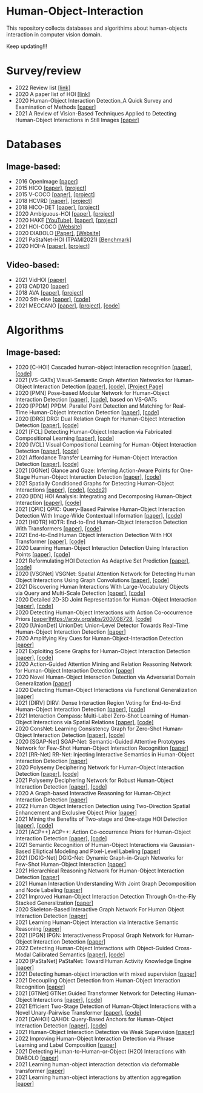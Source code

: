 # Human-Object-Interaction
This repository collects databases and algorithims about human-objects interaction in computer vision domain.

Keep updating!!!


# Survey/review

* 2022		Review list [[link]](https://github.com/DirtyHarryLYL/HOI-Learning-List)
* 2020		A paper list of HOI [[link]](https://github.com/chinancheng/awesome-human-object-interaction)
* 2020	Human-Object Interaction Detection_A Quick Survey and Examination of Methods	[[paper]](https://dl.acm.org/doi/abs/10.1145/3422852.3423481)
* 2021	A Review of Vision-Based Techniques Applied to Detecting Human-Object Interactions in Still Images	[[paper]](http://jcse.kiise.org/files/V15N1-02.pdf)

# Databases
## Image-based:
* 2016	OpenImage	[[paper]](https://arxiv.org/abs/1602.07332)
* 2015	HICO	[[paper]](http://www-personal.umich.edu/~ywchao/publications/chao_iccv2015.pdf), [[project]](http://www-personal.umich.edu/~ywchao/hico/)
* 2015	V-COCO	[[paper]](https://arxiv.org/pdf/1505.04474.pdf),	[[project]](https://github.com/s-gupta/v-coco)
* 2018	HCVRD	[[paper]](https://www.semanticscholar.org/paper/HCVRD%3A-A-Benchmark-for-Large-Scale-Human-Centered-Zhuang-Wu/c94f1aaf62f87d97dd579cb6451cb9149fb4967d?p2df),	[[project]](https://bitbucket.org/jingruixiaozhuang/hcvrd-a-benchmark-for-large-scale-human-centered-visual/src/master/)
* 2018	HICO-DET	[[paper]](http://www-personal.umich.edu/~ywchao/publications/chao_wacv2018.pdf),	[[project]](http://www-personal.umich.edu/~ywchao/hico/)
* 2020	Ambiguous-HOI	[[paper]](https://arxiv.org/pdf/2004.08154.pdf),	[[project]](https://github.com/DirtyHarryLYL/DJ-RN)
* 2020	HAKE  [[YouTube]](http://hake-mvig.cn/home/), [[paper]](https://arxiv.org/abs/2004.00945), [[project]](http://hake-mvig.cn/home/)
* 2021	HOI-COCO [[Website]](https://github.com/zhihou7/HOI-CL)
* 2020	DIABOLO [[Paper]](https://arxiv.org/pdf/2201.02396.pdf), [[Website]](https://kalisteo.cea.fr/)
* 2021	PaStaNet-HOI (TPAMI2021) [[Benchmark]](https://github.com/DirtyHarryLYL/Transferable-Interactiveness-Network/tree/master/PaStaNet-HOI_Benckmark)	
* 2020	HOI-A	[[paper]](https://arxiv.org/abs/1912.12898),	[[project]](https://arxiv.org/abs/1912.12898)

## Video-based:
* 2021	VidHOI	[[paper]](https://arxiv.org/abs/2105.11731)
* 2013	CAD120	[[paper]](https://arxiv.org/abs/1210.1207)	
* 2018	AVA 	[[paper]](https://arxiv.org/abs/1705.08421),	[[project]](http://research.google.com/ava/)
* 2020	Sth-else	[[paper]](https://arxiv.org/abs/1912.09930),	[[code]](https://github.com/joaanna/something_else)
* 2021	MECCANO	[[paper]](https://openaccess.thecvf.com/content/WACV2021/html/Ragusa_The_MECCANO_Dataset_Understanding_Human-Object_Interactions_From_Egocentric_Videos_in_WACV_2021_paper.html),	[[project]](https://iplab.dmi.unict.it/MECCANO/),	[[code]](https://github.com/fpv-iplab/MECCANO)


# Algorithms
## Image-based:
* 2020	[C-HOI]	Cascaded human-object interaction recognition	[[paper]](https://openaccess.thecvf.com/content_CVPR_2020/html/Zhou_Cascaded_Human-Object_Interaction_Recognition_CVPR_2020_paper.html),	[[code]](https://github.com/tfzhou/C-HOI)	
* 2021	[VS-GATs]	Visual-Semantic Graph Attention Networks for Human-Object Interaction Detection	[[paper]](https://arxiv.org/abs/2001.02302),	[[code]](https://github.com/birlrobotics/vs-gats),	[[Project Page]](http://www.juanrojas.net/vspgmn/)
* 2020	[PMN]	Pose-based Modular Network for Human-Object Interaction Detection	[[paper]](https://arxiv.org/abs/2008.02042),	[[code]](https://github.com/birlrobotics/PMN),	based on VS-GATs
* 2020	[PPDM]	PPDM: Parallel Point Detection and Matching for Real-Time Human-Object Interaction Detection	[[paper]](https://openaccess.thecvf.com/content_CVPR_2020/html/Liao_PPDM_Parallel_Point_Detection_and_Matching_for_Real-Time_Human-Object_Interaction_CVPR_2020_paper.html),	[[code]](https://github.com/YueLiao/PPDM)	
* 2020	[DRG]	DRG: Dual Relation Graph for Human-Object Interaction Detection	[[paper]](https://arxiv.org/abs/2008.11714),	[[code]](https://github.com/vt-vl-lab/DRG)	
* 2021	[FCL]	Detecting Human-Object Interaction via Fabricated Compositional Learning	[[paper]](https://openaccess.thecvf.com/content/CVPR2021/html/Hou_Detecting_Human-Object_Interaction_via_Fabricated_Compositional_Learning_CVPR_2021_paper.html),	[[code]](https://github.com/zhihou7/HOI-CL)	
* 2020	[VCL]	Visual Compositional Learning for Human-Object Interaction Detection	[[paper]](https://arxiv.org/abs/2007.12407),	[[code]](https://github.com/zhihou7/VCL)	
* 2021		Affordance Transfer Learning for Human-Object Interaction Detection	[[paper]](https://arxiv.org/abs/2104.02867),	[[code]](https://github.com/zhihou7/HOI-CL)	
* 2021	[GGNet]	Glance and Gaze: Inferring Action-Aware Points for One-Stage Human-Object Interaction Detection	[[paper]](https://openaccess.thecvf.com/content/CVPR2021/html/Zhong_Glance_and_Gaze_Inferring_Action-Aware_Points_for_One-Stage_Human-Object_Interaction_CVPR_2021_paper.html),	[[code]](https://github.com/SherlockHolmes221/GGNet)	
* 2021		Spatially Conditioned Graphs for Detecting Human-Object Interactions	[[paper]](https://openaccess.thecvf.com/content/ICCV2021/html/Zhang_Spatially_Conditioned_Graphs_for_Detecting_Human-Object_Interactions_ICCV_2021_paper.html),	[[code]](https://github.com/fredzzhang/spatially-conditioned-graphs),	[[code2]](https://github.com/fredzzhang/hicodet)
* 2020	[IDN]	HOI Analysis: Integrating and Decomposing Human-Object Interaction	[[paper]](https://proceedings.neurips.cc/paper/2020/hash/3493894fa4ea036cfc6433c3e2ee63b0-Abstract.html),	[[code]](https://github.com/DirtyHarryLYL/HAKE-Action-Torch/tree/IDN-(Integrating-Decomposing-Network))	
* 2021	[QPIC]	QPIC: Query-Based Pairwise Human-Object Interaction Detection With Image-Wide Contextual Information	[[paper]](https://openaccess.thecvf.com/content/CVPR2021/html/Tamura_QPIC_Query-Based_Pairwise_Human-Object_Interaction_Detection_With_Image-Wide_Contextual_Information_CVPR_2021_paper.html), [[code]](https://github.com/hitachi-rd-cv/qpic)	
* 2021	[HOTR]	HOTR: End-to-End Human-Object Interaction Detection With Transformers	[[paper]](https://openaccess.thecvf.com/content/CVPR2021/html/Kim_HOTR_End-to-End_Human-Object_Interaction_Detection_With_Transformers_CVPR_2021_paper.html),	[[code]](https://github.com/kakaobrain/HOTR)	
* 2021		End-to-End Human Object Interaction Detection With HOI Transformer	[[paper]](https://openaccess.thecvf.com/content/CVPR2021/papers/Zou_End-to-End_Human_Object_Interaction_Detection_With_HOI_Transformer_CVPR_2021_paper.pdf),	[[code]](https://github.com/bbepoch/HoiTransformer)	
* 2020		Learning Human-Object Interaction Detection Using Interaction Points	[[paper]](https://openaccess.thecvf.com/content_CVPR_2020/html/Wang_Learning_Human-Object_Interaction_Detection_Using_Interaction_Points_CVPR_2020_paper.html),	[[code]](https://github.com/vaesl/IP-Net)	
* 2021		Reformulating HOI Detection As Adaptive Set Prediction	[[paper]](https://openaccess.thecvf.com/content/CVPR2021/html/Chen_Reformulating_HOI_Detection_As_Adaptive_Set_Prediction_CVPR_2021_paper.html),[[code]](https://github.com/yoyomimi/AS-Net)	
* 2020	[VSGNet]	VSGNet: Spatial Attention Network for Detecting Human Object Interactions Using Graph Convolutions	[[paper]](https://openaccess.thecvf.com/content_CVPR_2020/html/Ulutan_VSGNet_Spatial_Attention_Network_for_Detecting_Human_Object_Interactions_Using_CVPR_2020_paper.html),	[[code]](https://github.com/ASMIftekhar/VSGNet)	
* 2021		Discovering Human Interactions With Large-Vocabulary Objects via Query and Multi-Scale Detection	[[paper]](https://openaccess.thecvf.com/content/ICCV2021/html/Wang_Discovering_Human_Interactions_With_Large-Vocabulary_Objects_via_Query_and_Multi-Scale_ICCV_2021_paper.html),	[[code]](https://github.com/scwangdyd/%20large_vocabulary_hoi_detection)	
* 2020		Detailed 2D-3D Joint Representation for Human-Object Interaction	[[paper]](https://openaccess.thecvf.com/content_CVPR_2020/html/Li_Detailed_2D-3D_Joint_Representation_for_Human-Object_Interaction_CVPR_2020_paper.html),	[[code]](https://github.com/DirtyHarryLYL/DJ-RN)	
* 2020		Detecting Human-Object Interactions with Action Co-occurrence Priors	[[paper]]()https://arxiv.org/abs/2007.08728,	[[code]](https://github.com/Dong-JinKim/ActionCooccurrencePriors/)	
* 2020	[UnionDet]	UnionDet: Union-Level Detector Towards Real-Time Human-Object Interaction Detection	[[paper]](https://www.ecva.net/papers/eccv_2020/papers_ECCV/papers/123600494.pdf)	
* 2020		Amplifying Key Cues for Human-Object-Interaction Detection	[[paper]](https://www.ecva.net/papers/eccv_2020/papers_ECCV/papers/123590239.pdf)	
* 2021		Exploiting Scene Graphs for Human-Object Interaction Detection	[[paper]](https://openaccess.thecvf.com/content/ICCV2021/html/He_Exploiting_Scene_Graphs_for_Human-Object_Interaction_Detection_ICCV_2021_paper.html),	[[code]](https://github.com/ht014/sg2hoi)	
* 2020		Action-Guided Attention Mining and Relation Reasoning Network for Human-Object Interaction Detection	[[paper]](https://www.ijcai.org/Proceedings/2020/0154.pdf)
* 2020		Novel Human-Object Interaction Detection via Adversarial Domain Generalization	[[paper]](https://arxiv.org/abs/2005.11406)	
* 2020		Detecting Human-Object Interactions via Functional Generalization	[[paper]](https://ojs.aaai.org/index.php/AAAI/article/view/6616)	
* 2021	[DIRV]	DIRV: Dense Interaction Region Voting for End-to-End Human-Object Interaction Detection	[[paper]](https://arxiv.org/abs/2010.01005),	[[code]](https://github.com/MVIG-SJTU/DIRV)
* 2021		Interaction Compass: Multi-Label Zero-Shot Learning of Human-Object Interactions via Spatial Relations	[[paper]](https://openaccess.thecvf.com/content/ICCV2021/html/Huynh_Interaction_Compass_Multi-Label_Zero-Shot_Learning_of_Human-Object_Interactions_via_Spatial_ICCV_2021_paper.html),	[[code]](https://github.com/hbdat/iccv21_relational_direction)	
* 2020		ConsNet: Learning Consistency Graph for Zero-Shot Human-Object Interaction Detection	[[paper]](https://arxiv.org/abs/2008.06254),	[[code]](https://github.com/yeliudev/ConsNet)	
* 2020	[SGAP-Net]	SGAP-Net: Semantic-Guided Attentive Prototypes Network for Few-Shot Human-Object Interaction Recognition	[[paper]](https://ojs.aaai.org/index.php/AAAI/article/view/6764)	
* 2021	[RR-Net]	RR-Net: Injecting Interactive Semantics in Human-Object Interaction Detection	[[paper]](https://arxiv.org/abs/2104.15015)	
* 2020		Polysemy Deciphering Network for Human-Object Interaction Detection	[[paper]](http://www.ecva.net/papers/eccv_2020/papers_ECCV/papers/123650069.pdf), [[code]](https://github.com/MuchHair/PD-Net)	
* 2021		Polysemy Deciphering Network for Robust Human-Object Interaction Detection	[[paper]](https://arxiv.org/pdf/2008.02918.pdf),	[[code]](https://github.com/MuchHair/PD-Net)	
* 2020		A Graph-based Interactive Reasoning for Human-Object Interaction Detection	[[paper]](https://arxiv.org/abs/2007.06925)	
* 2022		Human Object Interaction Detection using Two-Direction Spatial Enhancement and Exclusive Object Prior	[[paper]](https://arxiv.org/abs/2105.03089#:~:text=7%20May%202021%5D-,Human%20Object%20Interaction%20Detection%20using%20Two%2DDirection,Enhancement%20and%20Exclusive%20Object%20Prior&text=At%20inference%2C%20we%20propose%20a,by%20more%20than%20one%20human.)		
* 2021		Mining the Benefits of Two-stage and One-stage HOI Detection	[[paper]](https://proceedings.neurips.cc/paper/2021/hash/8f1d43620bc6bb580df6e80b0dc05c48-Abstract.html),	[[code]](https://github.com/YueLiao/CDN)	
* 2021	[ACP++]	ACP++: Action Co-occurrence Priors for Human-Object Interaction Detection	[[paper]](https://arxiv.org/abs/2109.04047),	[[code]](https://github.com/Dong-JinKim/ActionCooccurrencePriors)	
* 2021		Semantic Recognition of Human-Object Interactions via Gaussian-Based Elliptical Modeling and Pixel-Level Labeling	[[paper]](https://ieeexplore.ieee.org/abstract/document/9502603)		
* 2021	[DGIG-Net]	DGIG-Net: Dynamic Graph-in-Graph Networks for Few-Shot Human-Object Interaction	[[paper]](https://ieeexplore.ieee.org/abstract/document/9352497)	
* 2021		Hierarchical Reasoning Network for Human-Object Interaction Detection	[[paper]](https://ieeexplore.ieee.org/abstract/document/9552553?casa_token=fXq0PaQArUgAAAAA:TPTtVOCPmjVA3MUdR4fkwvkkRRVf3AqC6WN_FvqQinElFwOlFYDfQWkNg9tsl22TMSDSLhmzSg)	
* 2021		Human Interaction Understanding With Joint Graph Decomposition and Node Labeling [[paper]](https://ieeexplore.ieee.org/abstract/document/9474951)		
* 2021		Improved Human-Object Interaction Detection Through On-the-Fly Stacked Generalization	[[paper]](https://ieeexplore.ieee.org/abstract/document/9360596)	
* 2020		Skeleton-Based Interactive Graph Network For Human Object Interaction Detection	[[paper]](https://ieeexplore.ieee.org/abstract/document/9102755)	
* 2021		Learning Human-Object Interaction via Interactive Semantic Reasoning	[[paper]](https://ieeexplore.ieee.org/abstract/document/9609962)		
* 2021	[IPGN]	IPGN: Interactiveness Proposal Graph Network for Human-Object Interaction Detection	[[paper]](https://ieeexplore.ieee.org/abstract/document/9489275)		
* 2022		Detecting Human-Object Interactions with Object-Guided Cross-Modal Calibrated Semantics	[[paper]](https://arxiv.org/abs/2202.00259),	[[code]](https://github.com/jacobyuan7/ocn-hoi-benchmark)
* 2020	[PaStaNet]	PaStaNet: Toward Human Activity Knowledge Engine	[[paper]](https://arxiv.org/abs/2004.00945)		
* 2021		Detecting human-object interaction with mixed supervision	[[paper]](https://openaccess.thecvf.com/content/WACV2021/html/Kumaraswamy_Detecting_Human-Object_Interaction_With_Mixed_Supervision_WACV_2021_paper.html)	
* 2021		Decoupling Object Detection from Human-Object Interaction Recognition	[[paper]](https://arxiv.org/abs/2112.06392)		
* 2021	[GTNet]	GTNet:Guided Transformer Network for Detecting Human-Object Interactions	[[paper]](https://arxiv.org/abs/2108.00596),	[[code]](https://github.com/UCSB-VRL/GTNet)	
* 2021		Efficient Two-Stage Detection of Human-Object Interactions with a Novel Unary-Pairwise Transformer	[[paper]](https://arxiv.org/abs/2112.01838),	[[code]](https://github.com/fredzzhang/upt)
* 2021	[QAHOI]	QAHOI: Query-Based Anchors for Human-Object Interaction Detection	[[paper]](https://arxiv.org/abs/2112.08647),	[[code]](https://github.com/cjw2021/QAHOI)	
* 2021		Human-Object Interaction Detection via Weak Supervision	[[paper]](https://arxiv.org/abs/2112.00492)		
* 2022		Improving Human-Object Interaction Detection via Phrase Learning and Label Composition	[[paper]](https://arxiv.org/abs/2112.07383)		
* 2021		Detecting Human-to-Human-or-Object (H2O) Interactions with DIABOLO [[paper]](https://arxiv.org/pdf/2201.02396.pdf)		
* 2021		Learning human-object interaction detection via deformable transformer [[paper]](https://www.spiedigitallibrary.org/conference-proceedings-of-spie/12076/1207602/Learning-human-object-interaction-detection-via-deformable-transformer/10.1117/12.2606873.short?SSO=1)			
* 2021		Learning human-object interactions by attention aggregation	[[paper]](https://www.spiedigitallibrary.org/conference-proceedings-of-spie/11913/119130H/Learning-human-object-interactions-by-attention-aggregation/10.1117/12.2604708.short)		
					
					
					
					
					
					













